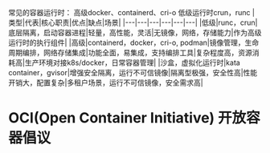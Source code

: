 常见的容器运行时：
高级docker、containerd、cri-o
低级运行时crun，runc
|类型|代表|核心职责|优点|缺点|场景|
|---|---|---|---|---|---|
|低级|runc，crun|底层隔离，启动容器进程|轻量，高性能，灵活|无镜像，网络，存储能力|作为高级运行时的执行组件|
|高级|containerd，docker，cri-o, podman|镜像管理，生命周期编排，网络存储集成|功能全面，易集成，支持编排工具|复杂程度高，资源消耗高|生产环境对接k8s/docker，日常容器管理|
|沙盒，虚拟化运行时|kata container，gvisor|增强安全隔离，运行不可信镜像|隔离型极强，安全性高|性能开销大，配置复杂|多租户场景，运行不可信镜像，安全需求高|

# OCI(Open Container Initiative) 开放容器倡议

